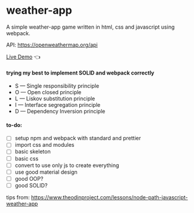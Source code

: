 # weather-app
A simple weather-app game written in html, css and javascript using webpack.

API: https://openweathermap.org/api

[Live Demo](https://chicco4.github.io/weather-app/) :point_left:

#### trying my best to implement SOLID and webpack correctly

* S — Single responsibility principle
* O — Open closed principle
* L — Liskov substitution principle
* I — Interface segregation principle
* D — Dependency Inversion principle

#### to-do:
- [ ] setup npm and webpack with standard and prettier
- [ ] import css and modules
- [ ] basic skeleton
- [ ] basic css
- [ ] convert to use only js to create everything
- [ ] use good material design 
- [ ] good OOP?
- [ ] good SOLID?

tips from: https://www.theodinproject.com/lessons/node-path-javascript-weather-app
